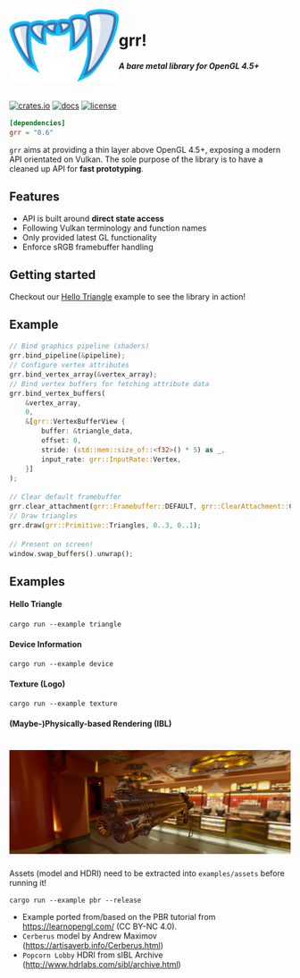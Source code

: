 <img align="left" src="info/grr_logo.png" width="196"/>

# grr!
##### A bare metal library for OpenGL 4.5+

<br>

[![crates.io](https://img.shields.io/crates/v/grr.svg)](https://crates.io/crates/grr)
[![docs](https://docs.rs/grr/badge.svg)](https://docs.rs/grr)
[![license](https://img.shields.io/badge/license-MPL%202.0-brightgreen.svg.svg)](LICENSE)

```toml
[dependencies]
grr = "0.6"
```

`grr` aims at providing a thin layer above OpenGL 4.5+, exposing a modern API orientated on Vulkan.
The sole purpose of the library is to have a cleaned up API for **fast prototyping**.

## Features
- API is built around **direct state access**
- Following Vulkan terminology and function names
- Only provided latest GL functionality
- Enforce sRGB framebuffer handling

## Getting started
Checkout our [Hello Triangle](https://github.com/msiglreith/grr/blob/master/examples/triangle.rs) example to see the library in action!

## Example
```rust
// Bind graphics pipeline (shaders)
grr.bind_pipeline(&pipeline);
// Configure vertex attributes
grr.bind_vertex_array(&vertex_array);
// Bind vertex buffers for fetching attribute data
grr.bind_vertex_buffers(
    &vertex_array,
    0,
    &[grr::VertexBufferView {
        buffer: &triangle_data,
        offset: 0,
        stride: (std::mem::size_of::<f32>() * 5) as _,
        input_rate: grr::InputRate::Vertex,
    }]
);

// Clear default framebuffer
grr.clear_attachment(grr::Framebuffer::DEFAULT, grr::ClearAttachment::ColorFloat(0, [0.5, 0.5, 0.5, 1.0]));
// Draw triangles
grr.draw(grr::Primitive::Triangles, 0..3, 0..1);

// Present on screen!
window.swap_buffers().unwrap();
```

## Examples

#### Hello Triangle

```
cargo run --example triangle
```

#### Device Information

```
cargo run --example device
```

#### Texture (Logo)

```
cargo run --example texture
```

#### (Maybe-)Physically-based Rendering (IBL)

<h1 align="center">
<img src="info/examples/pbr.png"/>
</h1>

Assets (model and HDRI) need to be extracted into `examples/assets` before running it!

```
cargo run --example pbr --release
```

* Example ported from/based on the PBR tutorial from https://learnopengl.com/ (CC BY-NC 4.0).
* `Cerberus` model by Andrew Maximov (https://artisaverb.info/Cerberus.html)
* `Popcorn Lobby` HDRI from sIBL Archive (http://www.hdrlabs.com/sibl/archive.html)
